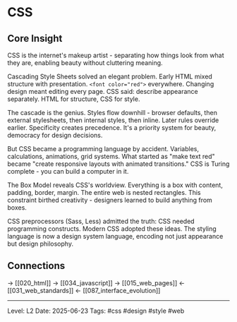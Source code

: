 # CSS

## Core Insight
CSS is the internet's makeup artist - separating how things look from what they are, enabling beauty without cluttering meaning.

Cascading Style Sheets solved an elegant problem. Early HTML mixed structure with presentation. `<font color="red">` everywhere. Changing design meant editing every page. CSS said: describe appearance separately. HTML for structure, CSS for style.

The cascade is the genius. Styles flow downhill - browser defaults, then external stylesheets, then internal styles, then inline. Later rules override earlier. Specificity creates precedence. It's a priority system for beauty, democracy for design decisions.

But CSS became a programming language by accident. Variables, calculations, animations, grid systems. What started as "make text red" became "create responsive layouts with animated transitions." CSS is Turing complete - you can build a computer in it.

The Box Model reveals CSS's worldview. Everything is a box with content, padding, border, margin. The entire web is nested rectangles. This constraint birthed creativity - designers learned to build anything from boxes.

CSS preprocessors (Sass, Less) admitted the truth: CSS needed programming constructs. Modern CSS adopted these ideas. The styling language is now a design system language, encoding not just appearance but design philosophy.

## Connections
→ [[020_html]]
→ [[034_javascript]]
→ [[015_web_pages]]
← [[031_web_standards]]
← [[087_interface_evolution]]

---
Level: L2
Date: 2025-06-23
Tags: #css #design #style #web